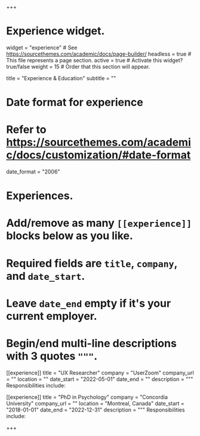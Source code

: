 +++
# Experience widget.
widget = "experience"  # See https://sourcethemes.com/academic/docs/page-builder/
headless = true  # This file represents a page section.
active = true  # Activate this widget? true/false
weight = 15  # Order that this section will appear.

title = "Experience & Education"
subtitle = ""

# Date format for experience
#   Refer to https://sourcethemes.com/academic/docs/customization/#date-format
date_format = "2006"

# Experiences.
#   Add/remove as many `[[experience]]` blocks below as you like.
#   Required fields are `title`, `company`, and `date_start`.
#   Leave `date_end` empty if it's your current employer.
#   Begin/end multi-line descriptions with 3 quotes `"""`.
[[experience]]
  title = "UX Researcher"
  company = "UserZoom"
  company_url = ""
  location = ""
  date_start = "2022-05-01"
  date_end = ""
  description = """
  Responsibilities include:


[[experience]]
  title = "PhD in Psychology"
  company = "Concordia University"
  company_url = ""
  location = "Montreal, Canada"
  date_start = "2018-01-01"
  date_end = "2022-12-31"
  description = """
  Responsibilities include:


+++
